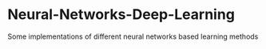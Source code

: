# Neural-Networks-Deep-Learning
Some implementations of different neural networks based learning methods
